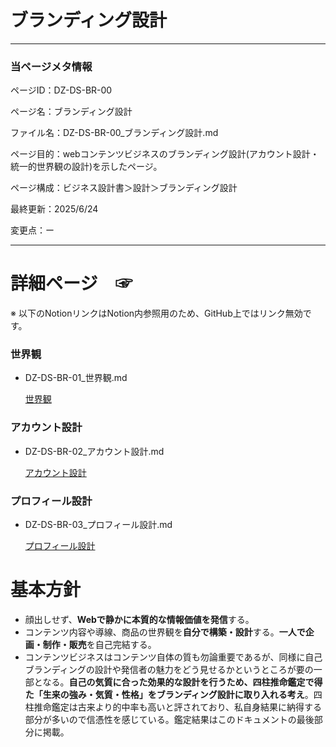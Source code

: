 # ブランディング設計

---

### 当ページメタ情報

ページID：DZ-DS-BR-00

ページ名：ブランディング設計

ファイル名：DZ-DS-BR-00_ブランディング設計.md

ページ目的：webコンテンツビジネスのブランディング設計(アカウント設計・統一的世界観の設計)を示したページ。

ページ構成：ビジネス設計書＞設計＞ブランディング設計

最終更新：2025/6/24

変更点：ー

---

# 詳細ページ　☞

※ 以下のNotionリンクはNotion内参照用のため、GitHub上ではリンク無効です。

### 世界観

- DZ-DS-BR-01_世界観.md
    
    [世界観](%E3%83%95%E3%82%99%E3%83%A9%E3%83%B3%E3%83%86%E3%82%99%E3%82%A3%E3%83%B3%E3%82%AF%E3%82%99%E8%A8%AD%E8%A8%88%2020ecd75ce185804e817bc6dd4a9ac1b7/%E4%B8%96%E7%95%8C%E8%A6%B3%2021ccd75ce185800bb8c9ec7206e434b3.md)
    

### アカウント設計

- DZ-DS-BR-02_アカウント設計.md
    
    [アカウント設計](%E3%83%95%E3%82%99%E3%83%A9%E3%83%B3%E3%83%86%E3%82%99%E3%82%A3%E3%83%B3%E3%82%AF%E3%82%99%E8%A8%AD%E8%A8%88%2020ecd75ce185804e817bc6dd4a9ac1b7/%E3%82%A2%E3%82%AB%E3%82%A6%E3%83%B3%E3%83%88%E8%A8%AD%E8%A8%88%2021ccd75ce18580efa9d9c0c05481b928.md)
    

### プロフィール設計

- DZ-DS-BR-03_プロフィール設計.md
    
    [プロフィール設計](%E3%83%95%E3%82%99%E3%83%A9%E3%83%B3%E3%83%86%E3%82%99%E3%82%A3%E3%83%B3%E3%82%AF%E3%82%99%E8%A8%AD%E8%A8%88%2020ecd75ce185804e817bc6dd4a9ac1b7/%E3%83%95%E3%82%9A%E3%83%AD%E3%83%95%E3%82%A3%E3%83%BC%E3%83%AB%E8%A8%AD%E8%A8%88%2021ccd75ce185801f9490c5534f3eb7d8.md)
    

# 基本方針

- 顔出しせず、**Webで静かに本質的な情報価値を発信**する。
- コンテンツ内容や導線、商品の世界観を**自分で構築・設計**する。**一人で企画・制作・販売**を自己完結する。
- コンテンツビジネスはコンテンツ自体の質も勿論重要であるが、同様に自己ブランディングの設計や発信者の魅力をどう見せるかというところが要の一部となる。**自己の気質に合った効果的な設計を行うため、四柱推命鑑定で得た「生来の強み・気質・性格」をブランディング設計に取り入れる考え**。四柱推命鑑定は古来より的中率も高いと評されており、私自身結果に納得する部分が多いので信憑性を感じている。鑑定結果はこのドキュメントの最後部分に掲載。